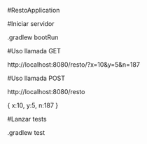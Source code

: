 #RestoApplication

#Iniciar servidor

\.gradlew bootRun


#Uso llamada GET

http://localhost:8080/resto/?x=10&y=5&n=187

#Uso llamada POST

http://localhost:8080/resto

{
	x:10,
	y:5,
	n:187
}

#Lanzar tests

\.gradlew test